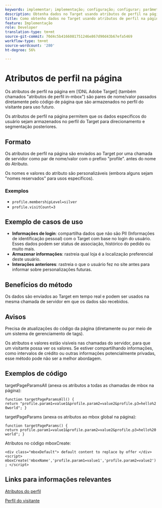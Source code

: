 ```yaml
---
keywords: implementar; implementação; configuração; configurar; parâmetro de página
description: Obtenha dados no Target usando atributos de perfil na página.
title: Como obtenho dados no Target usando atributos de perfil na página?
feature: Implementação
role: Developer
translation-type: tm+mt
source-git-commit: 70d4c5b4166081751246e867d90d43b67efa5469
workflow-type: tm+mt
source-wordcount: '280'
ht-degree: 56%

---
```


# Atributos de perfil na página

Os atributos de perfil na página em [!DNL Adobe Target] (também chamados &quot;atributos de perfil in-mbox&quot;) são pares de nome/valor passados diretamente pelo código de página que são armazenados no perfil do visitante para uso futuro.

Os atributos de perfil na página permitem que os dados específicos do usuário sejam armazenados no perfil do Target para direcionamento e segmentação posteriores.

## Formato

Os atributos de perfil na página são enviados ao Target por uma chamada de servidor como par de nome/valor com o prefixo &quot;profile&quot;. antes do nome do Atributo.

Os nomes e valores do atributo são personalizáveis (embora alguns sejam &quot;nomes reservados&quot; para usos específicos).

### Exemplos

* `profile.membershipLevel=silver`
* `profile.visitCount=3`

## Exemplo de casos de uso

* **Informações de login**: compartilha dados que não são PII (Informações de identificação pessoal) com o Target com base no login do usuário. Esses dados podem ser status de associação, histórico do pedido ou muito mais.
* **Armazenar informações**: rastreia qual loja é a localização preferencial deste usuário.
* **Interações anteriores**: rastreia o que o usuário fez no site antes para informar sobre personalizações futuras.

## Benefícios do método

Os dados são enviados ao Target em tempo real e podem ser usados na mesma chamada de servidor em que os dados são recebidos.

## Avisos

Precisa de atualizações do código da página (diretamente ou por meio de um sistema de gerenciamento de tags).

Os atributos e valores estão visíveis nas chamadas do servidor, para que um visitante possa ver os valores. Se estiver compartilhando informações, como intervalos de crédito ou outras informações potencialmente privadas, esse método pode não ser a melhor abordagem.

## Exemplos de código

targetPageParamsAll (anexa os atributos a todas as chamadas de mbox na página):

`function targetPageParamsAll() { return "profile.param1=value1&profile.param2=value2&profile.p3=hello%20world"; }`

targetPageParams (anexa os atributos ao mbox global na página):

`function targetPageParams() { return profile.param1=value1&profile.param2=value2&profile.p3=hello%20world"; }`

Atributos no código mboxCreate:

`<div class="mboxDefault"> default content to replace by offer </div> <script> mboxCreate('mboxName','profile.param1=value1','profile.param2=value2'); </script>`

## Links para informações relevantes

[Atributos do perfil](/help/c-target/c-visitor-profile/profile-parameters.md#concept_01A30B4762D64CD5946B3AA38DC8A201)

[Perfil do visitante](/help/c-target/c-audiences/c-target-rules/visitor-profile.md#concept_E972690B9A4C4372A34229FA37EDA38E)